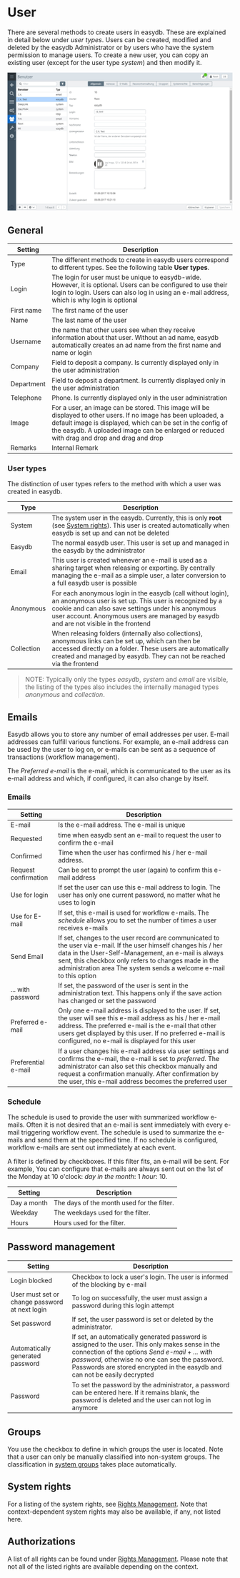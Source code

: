 # User

There are several methods to create users in easydb. These are explained in detail below under *user types*. Users can be created, modified and deleted by the easydb Administrator or by users who have the system permission to manage users. To create a new user, you can copy an existing user (except for the user type *system*) and then modify it.


![](./rights_user_copy.jpg)

## General


| Setting | Description |
| - | - |
| Type | The different methods to create in easydb users correspond to different types. See the following table **User types**. |
| Login | The login for user must be unique to easydb-wide. However, it is optional. Users can be configured to use their login to login. Users can also log in using an e-mail address, which is why login is optional|
|First name| The first name of the user|
|Name |The last name of the user|
|Username|the name that other users see when they receive information about that user. Without an ad name, easydb automatically creates an ad name from the first name and name or login|
| Company | Field to deposit a company. Is currently displayed only in the user administration|
| Department | Field to deposit a department. Is currently displayed only in the user administration|
| Telephone | Phone. Is currently displayed only in the user administration|
|Image | For a user, an image can be stored. This image will be displayed to other users. If no image has been uploaded, a default image is displayed, which can be set in the config of the easydb. A uploaded image can be enlarged or reduced with drag and drop and drag and drop|
| Remarks | Internal Remark|

### User types

The distinction of user types refers to the method with which a user was created in easydb.

| Type | Description |
|---|---|
| System | The system user in the easydb. Currently, this is only **root** (see [System rights](../rightsmanagement.html)). This user is created automatically when easydb is set up and can not be deleted|
| Easydb | The normal easydb user. This user is set up and managed in the easydb by the administrator|
| Email | This user is created whenever an e-mail is used as a sharing target when releasing or exporting. By centrally managing the e-mail as a simple user, a later conversion to a full easydb user is possible|
| Anonymous | For each anonymous login in the easydb (call without login), an anonymous user is set up. This user is recognized by a cookie and can also save settings under his anonymous user account. Anonymous users are managed by easydb and are not visible in the frontend|
| Collection | When releasing folders (internally also collections), anonymous links can be set up, which can then be accessed directly on a folder. These users are automatically created and managed by easydb. They can not be reached via the frontend|

> NOTE: Typically only the types *easydb*, *system* and *email* are visible, the listing of the types also includes the internally managed types *anonymous* and *collection*.

## Emails

Easydb allows you to store any number of email addresses per user. E-mail addresses can fulfill various functions. For example, an e-mail address can be used by the user to log on, or e-mails can be sent as a sequence of transactions (workflow management).

The *Preferred e-mail* is the e-mail, which is communicated to the user as its e-mail address and which, if configured, it can also change by itself.

### Emails

| Setting | Description |
|---|---|
| E-mail | Is the e-mail address. The e-mail is unique|
| Requested |time when easydb sent an e-mail to request the user to confirm the e-mail|
| Confirmed | Time when the user has confirmed his / her e-mail address. |
| Request confirmation | Can be set to prompt the user (again) to confirm this e-mail address|
| Use for login  | If set the user can use this e-mail address to login. The user has only one current password, no matter what he uses to login|
| Use for E-mail | If set, this e-mail is used for workflow e-mails. The *schedule* allows you to set the number of times a user receives e-mails|
| Send Email | If set, changes to the user record are communicated to the user via e-mail. If the user himself changes his / her data in the User-Self-Management, an e-mail is always sent, this checkbox only refers to changes made in the administration area The system sends a welcome e-mail to this option|
| ... with password | If set, the password of the user is sent in the administration text. This happens only if the save action has changed or set the password|
| Preferred e-mail | Only one e-mail address is displayed to the user. If set, the user will see this e-mail address as his / her e-mail address. The preferred e-mail is the e-mail that other users get displayed by this user. If no preferred e-mail is configured, no e-mail is displayed for this user|
| Preferential e-mail | If a user changes his e-mail address via user settings and confirms the e-mail, the e-mail is set to *preferred*. The administrator can also set this checkbox manually and request a confirmation manually. After confirmation by the user, this e-mail address becomes the preferred user|

### <a name="school"> </a> Schedule

The schedule is used to provide the user with summarized workflow e-mails. Often it is not desired that an e-mail is sent immediately with every e-mail triggering workflow event. The schedule is used to summarize the e-mails and send them at the specified time. If no schedule is configured, workflow e-mails are sent out immediately at each event.

A filter is defined by checkboxes. If this filter fits, an e-mail will be sent. For example, You can configure that e-mails are always sent out on the 1st of the Monday at 10 o'clock: *day in the month*: 1 *hour*: 10.

| Setting | Description |
| - | - |
| Day a month | The days of the month used for the filter. |
| Weekday | The weekdays used for the filter. |
| Hours | Hours used for the filter. |


## Password management

| Setting | Description |
| - | - |
| Login blocked | Checkbox to lock a user's login. The user is informed of the blocking by e-mail
| User must set or change password at next login | To log on successfully, the user must assign a password during this login attempt|
| Set password | If set, the user password is set or deleted by the administrator. |
| Automatically generated password | If set, an automatically generated password is assigned to the user. This only makes sense in the connection of the options *Send e-mail* + *... with password*, otherwise no one can see the password. Passwords are stored encrypted in the easydb and can not be easily decrypted|
| Password | To set the password by the administrator, a password can be entered here. If it remains blank, the password is deleted and the user can not log in anymore|

## Groups

You use the checkbox to define in which groups the user is located. Note that a user can only be manually classified into non-system groups. The classification in [system groups](../groups/groups.html) takes place automatically.

## System rights

For a listing of the system rights, see [Rights Management](../rightsmanagement.html). Note that context-dependent system rights may also be available, if any, not listed here.

## Authorizations

A list of all rights can be found under [Rights Management](../rightsmanagement.html). Please note that not all of the listed rights are available depending on the context.